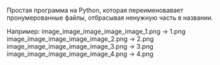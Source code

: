 Простая программа на Python, которая переименовавает пронумерованные файлы, отбрасывая ненужную часть в названии.

Например:
image_image_image_image_image_1.png -> 1.png
image_image_image_image_image_2.png -> 2.png
image_image_image_image_image_3.png -> 3.png
image_image_image_image_image_4.png -> 4.png